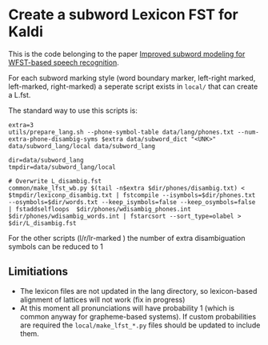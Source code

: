 # Create a subword Lexicon FST for Kaldi

This is the code belonging to the paper [Improved subword modeling for WFST-based speech recognition](https://research.aalto.fi/en/publications/improved-subword-modeling-for-wfstbased-speech-recognition(ed43f22c-f5bd-45ad-99a7-628f82f2283c).html).


For each subword marking style (word boundary marker, left-right marked, left-marked, right-marked) a seperate script exists in `local/` that can create a L.fst.

The standard way to use this scripts is:
    
    extra=3
    utils/prepare_lang.sh --phone-symbol-table data/lang/phones.txt --num-extra-phone-disambig-syms $extra data/subword_dict "<UNK>" data/subword_lang/local data/subword_lang
    
    dir=data/subword_lang
    tmpdir=data/subword_lang/local

    # Overwrite L_disambig.fst
    common/make_lfst_wb.py $(tail -n$extra $dir/phones/disambig.txt) < $tmpdir/lexiconp_disambig.txt | fstcompile --isymbols=$dir/phones.txt --osymbols=$dir/words.txt --keep_isymbols=false --keep_osymbols=false | fstaddselfloops  $dir/phones/wdisambig_phones.int $dir/phones/wdisambig_words.int | fstarcsort --sort_type=olabel > $dir/L_disambig.fst 

For the other scripts (l/r/lr-marked ) the number of extra disambiguation symbols can be reduced to 1

## Limitiations

 - The lexicon files are not updated in the lang directory, so lexicon-based alignment of lattices will not work (fix in progress)
 - At this moment all pronunciations will have probability 1 (which is common anyway for grapheme-based systems). If custom probabilities are required the `local/make_lfst_*.py` files should be updated to include them.

